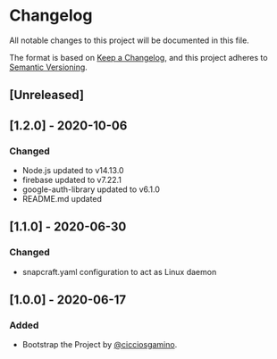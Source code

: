 # Changelog
All notable changes to this project will be documented in this file.

The format is based on [Keep a Changelog](https://keepachangelog.com/en/1.0.0/),
and this project adheres to [Semantic Versioning](https://semver.org/spec/v2.0.0.html).

## [Unreleased]

## [1.2.0] - 2020-10-06
### Changed
  - Node.js updated to v14.13.0
  - firebase updated to v7.22.1
  - google-auth-library updated to v6.1.0
  - README.md updated

## [1.1.0] - 2020-06-30
### Changed
  - snapcraft.yaml configuration to act as Linux daemon 

## [1.0.0] - 2020-06-17
### Added 
- Bootstrap the Project by [@cicciosgamino](https://github.com/CICCIOSGAMINO).